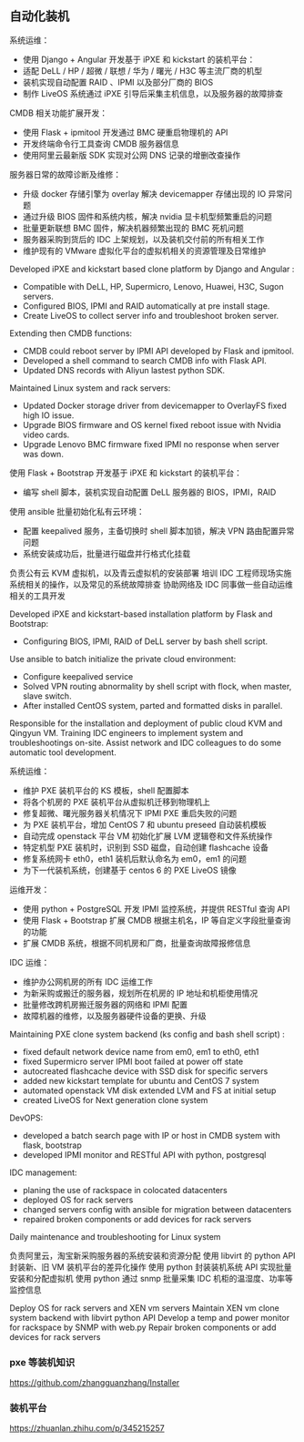## 自动化装机

系统运维：
- 使用 Django + Angular 开发基于 iPXE 和 kickstart 的装机平台：
- 适配 DeLL / HP / 超微 / 联想 / 华为 / 曙光 / H3C 等主流厂商的机型
- 装机实现自动配置 RAID 、IPMI 以及部分厂商的 BIOS
- 制作 LiveOS 系统通过 iPXE 引导后采集主机信息，以及服务器的故障排查

CMDB 相关功能扩展开发：
- 使用 Flask + ipmitool 开发通过 BMC 硬重启物理机的 API
- 开发终端命令行工具查询 CMDB 服务器信息
- 使用阿里云最新版 SDK 实现对公网 DNS 记录的增删改查操作

服务器日常的故障诊断及维修：
- 升级 docker 存储引擎为 overlay 解决 devicemapper 存储出现的 IO 异常问题
- 通过升级 BIOS 固件和系统内核，解决 nvidia 显卡机型频繁重启的问题
- 批量更新联想 BMC 固件，解决机器频繁出现的 BMC 死机问题
- 服务器采购到货后的 IDC 上架规划，以及装机交付前的所有相关工作
- 维护现有的 VMware 虚拟化平台的虚拟机相关的资源管理及日常维护

Developed iPXE and kickstart based clone platform by Django and Angular :

- Compatible with DeLL, HP, Supermicro, Lenovo, Huawei, H3C, Sugon servers.
- Configured BIOS, IPMI and RAID automatically at pre install stage.
- Create LiveOS to collect server info and troubleshoot broken server.

Extending then CMDB functions:

- CMDB could reboot server by IPMI API developed by Flask and ipmitool.
- Developed a shell command to search CMDB info with Flask API.
- Updated DNS records with Aliyun lastest python SDK.

Maintained Linux system and rack servers:

- Updated Docker storage driver from devicemapper to OverlayFS fixed high IO issue.
- Upgrade BIOS firmware and OS kernel fixed reboot issue with Nvidia video cards.
- Upgrade Lenovo BMC firmware fixed IPMI no response when server was down.


使用 Flask + Bootstrap 开发基于 iPXE 和 kickstart 的装机平台：
- 编写 shell 脚本，装机实现自动配置 DeLL 服务器的 BIOS，IPMI，RAID

使用 ansible 批量初始化私有云环境：
- 配置 keepalived 服务，主备切换时 shell 脚本加锁，解决 VPN 路由配置异常问题
- 系统安装成功后，批量进行磁盘并行格式化挂载

负责公有云 KVM 虚拟机，以及青云虚拟机的安装部署
培训 IDC 工程师现场实施系统相关的操作，以及常见的系统故障排查
协助网络及 IDC 同事做一些自动运维相关的工具开发

Developed iPXE and kickstart-based installation platform by Flask and Bootstrap:
- Configuring BIOS, IPMI, RAID of DeLL server by bash shell script.

Use ansible to batch initialize the private cloud environment:
- Configure keepalived service
- Solved VPN routing abnormality by shell script with flock, when master, slave switch.
- After installed CentOS system, parted and formatted disks in parallel.

Responsible for the installation and deployment of public cloud KVM and Qingyun VM.
Training IDC engineers to implement system and troubleshootings on-site.
Assist network and IDC colleagues to do some automatic tool development.


系统运维：

- 维护 PXE 装机平台的 KS 模板，shell 配置脚本
- 将各个机房的 PXE 装机平台从虚拟机迁移到物理机上
- 修复超微、曙光服务器关机情况下 IPMI PXE 重启失败的问题
- 为 PXE 装机平台，增加 CentOS 7 和 ubuntu preseed 自动装机模板
- 自动完成 openstack 平台 VM 初始化扩展 LVM 逻辑卷和文件系统操作
- 特定机型 PXE 装机时，识别到 SSD 磁盘，自动创建 flashcache 设备
- 修复系统网卡 eth0，eth1 装机后默认命名为 em0，em1 的问题
- 为下一代装机系统，创建基于 centos 6 的 PXE LiveOS 镜像

运维开发：

- 使用 python + PostgreSQL 开发 IPMI 监控系统，并提供 RESTful 查询 API
- 使用 Flask + Bootstrap 扩展 CMDB 根据主机名，IP 等自定义字段批量查询的功能
- 扩展 CMDB 系统，根据不同机房和厂商，批量查询故障报修信息

IDC 运维：
- 维护办公网机房的所有 IDC 运维工作
- 为新采购或搬迁的服务器，规划所在机房的 IP 地址和机柜使用情况
- 批量修改跨机房搬迁服务器的网络和 IPMI 配置
- 故障机器的维修，以及服务器硬件设备的更换、升级

Maintaining PXE clone system backend (ks config and bash shell script) :

- fixed default network device name from em0, em1 to eth0, eth1
- fixed Supermicro server IPMI boot failed at power off state
- autocreated flashcache device with SSD disk for specific servers
- added new kickstart template for ubuntu and CentOS 7 system
- automated openstack VM disk extended LVM and FS at initial setup
- created LiveOS for Next generation clone system

DevOPS:

- developed a batch search page with IP or host in CMDB system with flask, bootstrap
- developed IPMI monitor and RESTful API with python, postgresql

IDC management:

- planing the use of rackspace in colocated datacenters
- deployed OS for rack servers
- changed servers config with ansible for migration between datacenters
- repaired broken components or add devices for rack servers

Daily maintenance and troubleshooting for Linux system

负责阿里云，淘宝新采购服务器的系统安装和资源分配
使用 libvirt 的 python API 封装新、旧 VM 装机平台的差异化操作
使用 python 封装装机系统 API 实现批量安装和分配虚拟机
使用 python 通过 snmp 批量采集 IDC 机柜的温湿度、功率等监控信息

Deploy OS for rack servers and XEN vm servers
Maintain XEN vm clone system backend with libvirt python API
Develop a temp and power monitor for rackspace by SNMP with web.py
Repair broken components or add devices for rack servers


### pxe 等装机知识
https://github.com/zhangguanzhang/Installer


### 装机平台
https://zhuanlan.zhihu.com/p/345215257